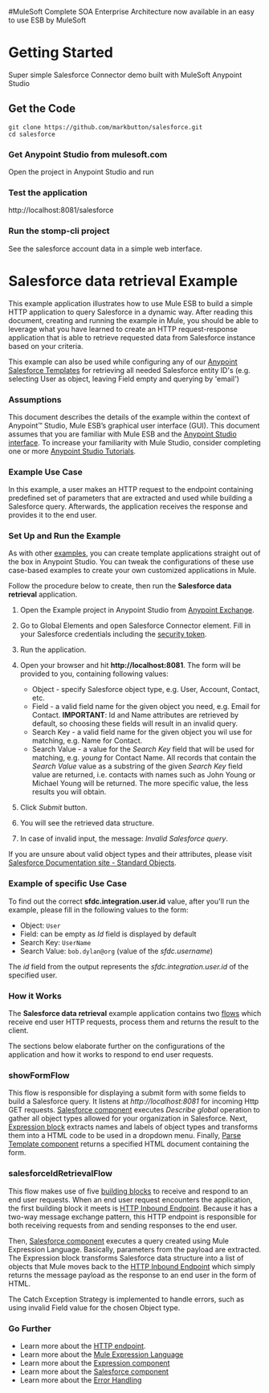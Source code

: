 #MuleSoft
Complete SOA Enterprise Architecture now available in an easy to use ESB by MuleSoft

# Getting Started

Super simple Salesforce Connector demo built with MuleSoft Anypoint Studio 

## Get the Code
```
git clone https://github.com/markbutton/salesforce.git 
cd salesforce
```

### Get Anypoint Studio from mulesoft.com

Open the project in Anypoint Studio and run


### Test the application 

http://localhost:8081/salesforce

### Run the stomp-cli project

See the salesforce account data in a simple web interface. 

# Salesforce data retrieval Example

This example application illustrates how to use Mule ESB to build a simple HTTP application to query Salesforce in a dynamic way. After reading this document, creating and running the example in Mule, you should be able to leverage what you have learned to create an HTTP request-response application that is able to retrieve requested data from Salesforce instance based on your criteria.

This example can also be used while configuring any of our [Anypoint Salesforce Templates](https://www.mulesoft.com/library#!/?filters=Salesforce) for retrieving all needed Salesforce entity ID's (e.g. selecting User as object, leaving Field empty and querying by 'email')

### Assumptions

This document describes the details of the example within the context of Anypoint™ Studio, Mule ESB’s graphical user interface (GUI). This document assumes that you are familiar with Mule ESB and the [Anypoint Studio interface](http://www.mulesoft.org/documentation/display/current/Anypoint+Studio+Essentials). To increase your familiarity with Mule Studio, consider completing one or more [Anypoint Studio Tutorials](http://www.mulesoft.org/documentation/display/current/Basic+Studio+Tutorial).

### Example Use Case

In this example, a user makes an HTTP request to the endpoint containing predefined set of parameters that are extracted and used while building a Salesforce query. Afterwards, the application receives the response and provides it to the end user.

### Set Up and Run the Example

As with other [examples](https://www.mulesoft.com/exchange#!/?types=example), you can create template applications straight out of the box in Anypoint Studio. You can tweak the configurations of these use case-based examples to create your own customized applications in Mule.

Follow the procedure below to create, then run the **Salesforce data retrieval** application.

1. Open the Example project in Anypoint Studio from [Anypoint Exchange](http://www.mulesoft.org/documentation/display/current/Anypoint+Exchange).
1. Go to Global Elements and open Salesforce Connector element. Fill in your Salesforce credentials including the [security token](https://help.salesforce.com/apex/HTViewHelpDoc?id=user_security_token.htm).
1. Run the application.
1. Open your browser and hit **http://localhost:8081**. The form will be provided to you, containing following values:

	+	Object - specify Salesforce object type, e.g. User, Account, Contact, etc. 
	+	Field - a valid field name for the given object you need, e.g. Email for Contact. **IMPORTANT**: Id and Name attributes are retrieved by default, so choosing these fields will result in an invalid query.
	+	Search Key -  a valid field name for the given object you wil use for matching, e.g. Name for Contact.
	+	Search Value - a value for the *Search Key* field that will be used for matching, e.g. *young* for Contact Name. All records that contain the *Search Value* value as a substring of the given *Search Key* field value are returned, i.e. contacts with names such as John Young or Michael Young will be returned. The more specific value, the less results you will obtain. 
2. Click *Submit* button.
3. You will see the retrieved data structure.
3. In case of invalid input, the message: *Invalid Salesforce query*.

If you are unsure about valid object types and their attributes, please visit [Salesforce Documentation site - Standard Objects](https://www.salesforce.com/developer/docs/api/Content/sforce_api_objects_list.htm).

### Example of specific Use Case

To find out the correct **sfdc.integration.user.id** value, after you'll run the example, please fill in the following values to the form:

+ Object: `User`
+ Field: can be empty as *Id* field is displayed by default
+ Search Key: `UserName`
+ Search Value: `bob.dylan@org` (value of the *sfdc.username*)

The *id* field from the output represents the *sfdc.integration.user.id* of the specified user.

### How it Works

The **Salesforce data retrieval** example application contains two [flows](http://www.mulesoft.org/documentation/display/current/Mule+Application+Architecture) which receive end user HTTP requests, process them and returns the result to the client.

The sections below elaborate further on the configurations of the application and how it works to respond to end user requests.

### showFormFlow

This flow is responsible for displaying a submit form with some fields to build a Salesforce query. It listens at *http://localhost:8081* for incoming Http GET requests. 
[Salesforce component](http://www.mulesoft.org/documentation/display/current/Salesforce+Connector) executes *Describe global* operation to gather all object types allowed for your organization in Salesforce. 
Next, [Expression block](http://www.mulesoft.org/documentation/display/current/Expression+Component+Reference) extracts names and labels of object types and transforms them into a HTML code to be used in a dropdown menu. 
Finally, [Parse Template component](http://www.mulesoft.org/documentation/display/current/Parse+Template+Reference) returns a specified HTML document containing the form. 

### salesforceIdRetrievalFlow

This flow makes use of five [building blocks](http://www.mulesoft.org/documentation/display/current/Elements+in+a+Mule+Flow) to receive and respond to an end user requests. When an end user request encounters the application, the first building block it meets is [HTTP Inbound Endpoint](http://www.mulesoft.org/documentation/display/current/HTTP+Connector). Because it has a two-way message exchange pattern, this HTTP endpoint is responsible for both receiving requests from and sending responses to the end user.

Then, [Salesforce component](http://www.mulesoft.org/documentation/display/current/Salesforce+Connector) executes a query created using Mule Expression Language. Basically, parameters from the payload are extracted. The Expression block transforms Salesforce data structure into a list of objects that Mule moves back to the [HTTP Inbound Endpoint](http://www.mulesoft.org/documentation/display/current/HTTP+Connector) which simply returns the message payload as the response to an end user in the form of HTML.

The Catch Exception Strategy is implemented to handle errors, such as using invalid Field value for the chosen Object type. 

### Go Further

- Learn more about the [HTTP endpoint](http://www.mulesoft.org/documentation/display/current/HTTP+Connector).
- Learn more about the [Mule Expression Language](http://www.mulesoft.org/documentation/display/current/Mule+Expression+Language+MEL) 
- Learn more about the [Expression component](http://www.mulesoft.org/documentation/display/current/Expression+Component+Reference) 
- Learn more about the [Salesforce component](http://www.mulesoft.org/documentation/display/current/Salesforce+Connector)
- Learn more about the [Error Handling](http://www.mulesoft.org/documentation/display/current/Error+Handling)





